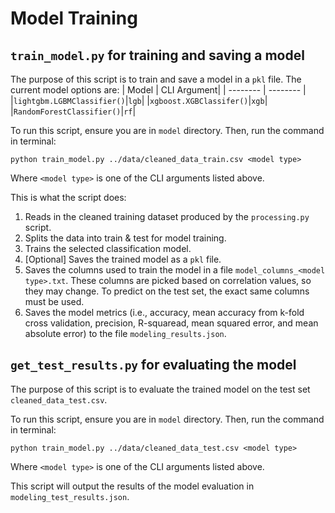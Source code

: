 # Model Training

## ```train_model.py``` for training and saving a model

The purpose of this script is to train and save a model in a ```pkl``` file. The current model options are:
| Model | CLI Argument|
| -------- | -------- |
|```lightgbm.LGBMClassifier()```|```lgb```|
|```xgboost.XGBClassifer()```|```xgb```|
|```RandomForestClassifier()```|```rf```|

To run this script, ensure you are in ```model``` directory. Then, run the command in terminal:
```
python train_model.py ../data/cleaned_data_train.csv <model type>
```
Where ```<model type>``` is one of the CLI arguments listed above.

This is what the script does:
1. Reads in the cleaned training dataset produced by the ```processing.py``` script.
2. Splits the data into train & test for model training.
3. Trains the selected classification model.
4. [Optional] Saves the trained model as a ```pkl``` file.
5. Saves the columns used to train the model in a file ```model_columns_<model type>.txt```. These columns are picked based on correlation values, so they may change. To predict on the test set, the exact same columns must be used.
6. Saves the model metrics (i.e., accuracy, mean accuracy from k-fold cross validation, precision, R-squaread, mean squared error, and mean absolute error) to the file ```modeling_results.json```.

## ```get_test_results.py``` for evaluating the model

The purpose of this script is to evaluate the trained model on the test set ```cleaned_data_test.csv```.

To run this script, ensure you are in ```model``` directory. Then, run the command in terminal:
```
python train_model.py ../data/cleaned_data_test.csv <model type>
```
Where ```<model type>``` is one of the CLI arguments listed above.

This script will output the results of the model evaluation in ```modeling_test_results.json```.